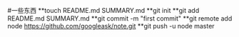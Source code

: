 #一些东西
  **touch README.md SUMMARY.md
  **git init
  **git add README.md SUMMARY.md
  **git commit -m "first commit"
  **git remote add node https://github.com/googleask/note.git
  **git push -u node master



